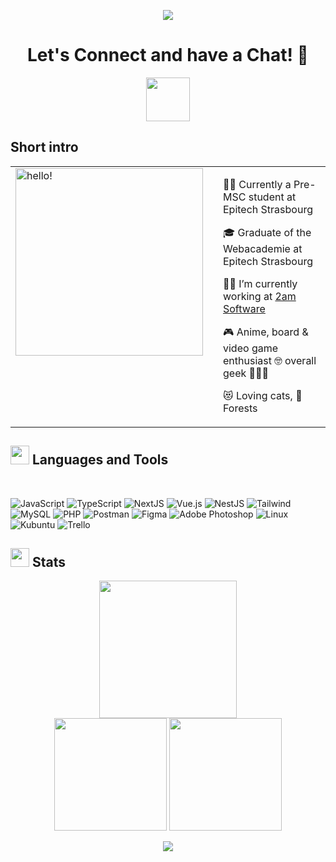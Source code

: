 <p align="center">
  <img src="https://capsule-render.vercel.app/api?type=waving&height=100&color=gradient"/>
</p>

<h1 align="center">
  Let's Connect and have a Chat! 💬
</h1>
<p align="center">
<a href="https://www.linkedin.com/in/colette-oswald/">
  <img height="70" src="https://github.com/Leily67/Leily67/assets/80968016/9f4e0f00-cefa-4491-b8ff-2639477e4f71"/>

</a>
</p>

## **Short intro**
<table align=center style="border:none">
<tr>
  <td style="vertical-align: top">
    <img width="300" alt="hello!" src="https://media1.tenor.com/images/72c9b849aa10b222371ebb99a6b1896a/tenor.gif" >
  </td>
  <td>
  </td>
  <td>

👩‍🏫  Currently a Pre-MSC student at Epitech Strasbourg

🎓  Graduate of the Webacademie at Epitech Strasbourg

👩‍💻  I’m currently working at [2am Software](https://www.2amsoftware.com/)

🎮  Anime, board & video game enthusiast 🤓 overall geek 👩🏻‍🎤

😻  Loving cats, 🌳 Forests

  </td>
</tr>
</table>


## **<img height="30" src="https://github.com/Leily67/Leily67/assets/80968016/70b5848b-9e86-4c18-b400-e96e206daa9c"/> Languages and Tools**
<br>


![JavaScript](https://img.shields.io/badge/javascript-%23323330.svg?style=for-the-badge&logo=javascript&logoColor=%23F7DF1E)
![TypeScript](https://img.shields.io/badge/typescript-%23007ACC.svg?style=for-the-badge&logo=typescript&logoColor=white)
![NextJS](https://img.shields.io/badge/next.js-000000?style=for-the-badge&logo=nextdotjs&logoColor=white)
![Vue.js](https://img.shields.io/badge/vuejs-%2335495e.svg?style=for-the-badge&logo=vuedotjs&logoColor=%234FC08D)
![NestJS](https://img.shields.io/badge/nestjs-%23E0234E.svg?style=for-the-badge&logo=nestjs&logoColor=white)
![Tailwind](https://img.shields.io/badge/Tailwind_CSS-38B2AC?style=for-the-badge&logo=tailwind-css&logoColor=white)
![MySQL](https://img.shields.io/badge/MySQL-005C84?style=for-the-badge&logo=mysql&logoColor=white)
![PHP](https://img.shields.io/badge/php-%23777BB4.svg?style=for-the-badge&logo=php&logoColor=white)
![Postman](https://img.shields.io/badge/Postman-FF6C37?style=for-the-badge&logo=Postman&logoColor=white)
![Figma](https://img.shields.io/badge/figma-%23F24E1E.svg?style=for-the-badge&logo=figma&logoColor=white)
![Adobe Photoshop](https://img.shields.io/badge/adobe%20photoshop-%2331A8FF.svg?style=for-the-badge&logo=adobe%20photoshop&logoColor=white)
![Linux](https://img.shields.io/badge/Linux-FCC624?style=for-the-badge&logo=linux&logoColor=black)
![Kubuntu](https://img.shields.io/badge/-KUbuntu-%230079C1?style=for-the-badge&logo=kubuntu&logoColor=white)
![Trello](https://img.shields.io/badge/Trello-%23026AA7.svg?style=for-the-badge&logo=Trello&logoColor=white)
<br>  

## **<img height="30" src="https://github.com/Leily67/Leily67/assets/80968016/fe9c4779-a2b6-44a8-8553-873b8db1dcf7"/> Stats**

<div align="center">
    <picture>
        <img src="https://streak-stats.demolab.com?user=leily67&hide_border=true&background=00000000&theme=radical" height="220px"/>
    </picture>
</div>

<div align="center">
    <picture>
        <img src="https://github-readme-stats.vercel.app/api?username=leily67&show_icons=true&count_private=true&custom_title=Leily's%20GitHub%20Stats&hide_border=true&theme=radical&bg_color=00000000&hide=issues" height="180px"/>
    </picture>
    <picture>
        <img src="https://github-readme-stats.vercel.app/api/top-langs/?username=leily67&layout=compact&hide_border=true&langs_count=10&exclude_repo=TIMEG&theme=radical&bg_color=00000000&hide=php,html" height="180px"/>
    </picture>
</div>



<p align="center">
  <img src="https://capsule-render.vercel.app/api?type=waving&height=100&color=gradient&fontSize=60&fontColor=F5EEE6&section=footer"/>
</p>
